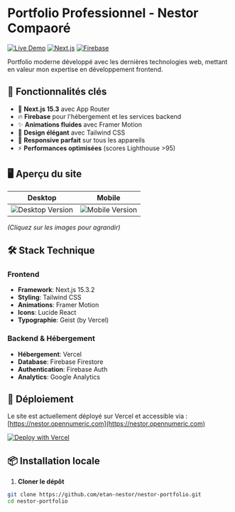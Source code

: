 # Portfolio Professionnel - Nestor Compaoré

[![Live Demo](https://img.shields.io/badge/LIVE_DEMO-nestor.opennumeric.com-000000?style=for-the-badge&logo=vercel&logoColor=white)](https://nestor.opennumeric.com)
[![Next.js](https://img.shields.io/badge/Next.js-15.3.2-000000?style=for-the-badge&logo=nextdotjs&logoColor=white)](https://nextjs.org/)
[![Firebase](https://img.shields.io/badge/Firebase-FFCA28?style=for-the-badge&logo=firebase&logoColor=black)](https://firebase.google.com)

Portfolio moderne développé avec les dernières technologies web, mettant en valeur mon expertise en développement frontend.

## 🌟 Fonctionnalités clés

- 🚀 **Next.js 15.3** avec App Router
- 🔥 **Firebase** pour l'hébergement et les services backend
- ✨ **Animations fluides** avec Framer Motion
- 🎨 **Design élégant** avec Tailwind CSS
- 📱 **Responsive parfait** sur tous les appareils
- ⚡ **Performances optimisées** (scores Lighthouse >95)

## 🖥 Aperçu du site

| Desktop | Mobile |
|---------|--------|
| ![Desktop Version](https://nestor.opennumeric.com/screenshot/desktop.png) | ![Mobile Version](https://nestor.opennumeric.com/screenshot/mob.png) |

*(Cliquez sur les images pour agrandir)*

## 🛠 Stack Technique

### Frontend
- **Framework**: Next.js 15.3.2
- **Styling**: Tailwind CSS
- **Animations**: Framer Motion
- **Icons**: Lucide React
- **Typographie**: Geist (by Vercel)

### Backend & Hébergement
- **Hébergement**: Vercel
- **Database**: Firebase Firestore
- **Authentication**: Firebase Auth
- **Analytics**: Google Analytics

## 🚀 Déploiement

Le site est actuellement déployé sur Vercel et accessible via :
[https://nestor.opennumeric.com](https://nestor.opennumeric.com)

[![Deploy with Vercel](https://vercel.com/button)](https://vercel.com/new/clone?repository-url=https://github.com/votre-repo)

## 📦 Installation locale

1. **Cloner le dépôt**
```bash
git clone https://github.com/etan-nestor/nestor-portfolio.git
cd nestor-portfolio